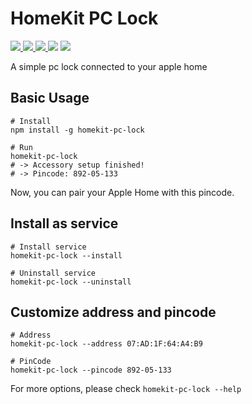 # HomeKit PC Lock
<p>
    <a href="https://www.npmjs.com/package/homekit-pc-lock" target="_blank">
        <img src="https://img.shields.io/npm/v/homekit-pc-lock" />
    </a>
    <a href="https://github.com/leng-yue/homekit-pc-lock/settings/actions/workflows/ci.yml" target="_blank">
        <img src="https://img.shields.io/github/workflow/status/leng-yue/bluetooth-locker/CI" />
    </a>
    <a href="https://www.npmjs.com/package/homekit-pc-lock" target="_blank">
        <img src="https://img.shields.io/node/v/homekit-pc-lock" />
    </a>
    <img src="https://img.shields.io/github/license/leng-yue/homekit-pc-lock" />
    <a href="https://www.npmjs.com/package/homekit-pc-lock" target="_blank">
        <img src="https://img.shields.io/npm/dt/homekit-pc-lock" />
    </a>
</p>

A simple pc lock connected to your apple home

## Basic Usage
```shell
# Install
npm install -g homekit-pc-lock

# Run
homekit-pc-lock
# -> Accessory setup finished!
# -> Pincode: 892-05-133
```

Now, you can pair your Apple Home with this pincode. 

## Install as service
```shell
# Install service
homekit-pc-lock --install

# Uninstall service
homekit-pc-lock --uninstall
```

## Customize address and pincode
```
# Address
homekit-pc-lock --address 07:AD:1F:64:A4:B9

# PinCode
homekit-pc-lock --pincode 892-05-133
```

For more options, please check `homekit-pc-lock --help`
